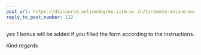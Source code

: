 ```yaml
---
post_url: https://discourse.onlinedegree.iitm.ac.in/t/remote-online-exam-tds-jan-2025/168832/123
reply_to_post_number: 122
---
```

yes 1 bonus will be added if you filled the form according to the instructions.

Kind regards